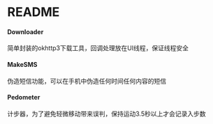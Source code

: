 # README

#### Downloader

简单封装的okhttp3下载工具，回调处理放在UI线程，保证线程安全

#### MakeSMS

伪造短信功能，可以在手机中伪造任何时间任何内容的短信

#### Pedometer

计步器，为了避免轻微移动带来误判，保持运动3.5秒以上才会记录入步数

